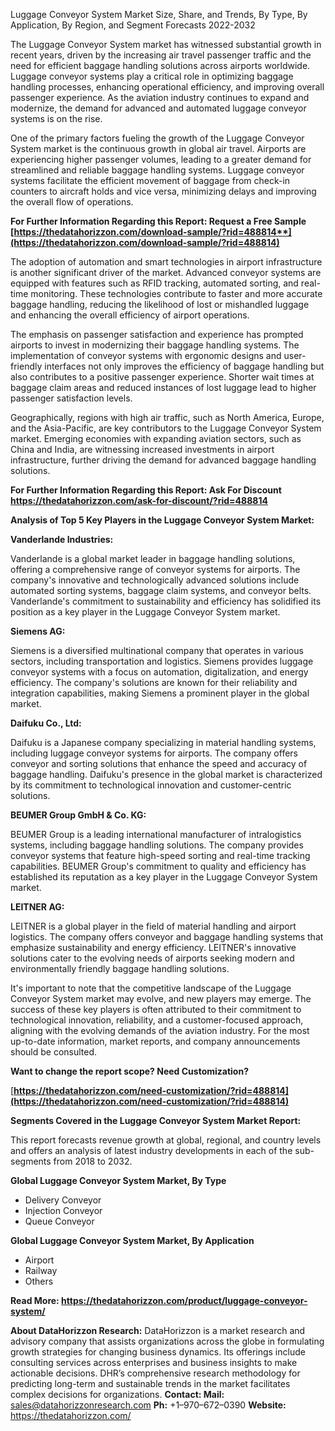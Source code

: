 ﻿Luggage Conveyor System Market Size, Share, and Trends, By Type, By Application, By Region, and Segment Forecasts 2022-2032

The Luggage Conveyor System market has witnessed substantial growth in recent years, driven by the increasing air travel passenger traffic and the need for efficient baggage handling solutions across airports worldwide. Luggage conveyor systems play a critical role in optimizing baggage handling processes, enhancing operational efficiency, and improving overall passenger experience. As the aviation industry continues to expand and modernize, the demand for advanced and automated luggage conveyor systems is on the rise.

One of the primary factors fueling the growth of the Luggage Conveyor System market is the continuous growth in global air travel. Airports are experiencing higher passenger volumes, leading to a greater demand for streamlined and reliable baggage handling systems. Luggage conveyor systems facilitate the efficient movement of baggage from check-in counters to aircraft holds and vice versa, minimizing delays and improving the overall flow of operations.

**For Further Information Regarding this Report: Request a Free Sample [https://thedatahorizzon.com/download-sample/?rid=488814**](https://thedatahorizzon.com/download-sample/?rid=488814)**

The adoption of automation and smart technologies in airport infrastructure is another significant driver of the market. Advanced conveyor systems are equipped with features such as RFID tracking, automated sorting, and real-time monitoring. These technologies contribute to faster and more accurate baggage handling, reducing the likelihood of lost or mishandled luggage and enhancing the overall efficiency of airport operations.

The emphasis on passenger satisfaction and experience has prompted airports to invest in modernizing their baggage handling systems. The implementation of conveyor systems with ergonomic designs and user-friendly interfaces not only improves the efficiency of baggage handling but also contributes to a positive passenger experience. Shorter wait times at baggage claim areas and reduced instances of lost luggage lead to higher passenger satisfaction levels.

Geographically, regions with high air traffic, such as North America, Europe, and the Asia-Pacific, are key contributors to the Luggage Conveyor System market. Emerging economies with expanding aviation sectors, such as China and India, are witnessing increased investments in airport infrastructure, further driving the demand for advanced baggage handling solutions.

**For Further Information Regarding this Report: Ask For Discount <https://thedatahorizzon.com/ask-for-discount/?rid=488814>** 

**Analysis of Top 5 Key Players in the Luggage Conveyor System Market:**

**Vanderlande Industries:**

Vanderlande is a global market leader in baggage handling solutions, offering a comprehensive range of conveyor systems for airports. The company's innovative and technologically advanced solutions include automated sorting systems, baggage claim systems, and conveyor belts. Vanderlande's commitment to sustainability and efficiency has solidified its position as a key player in the Luggage Conveyor System market.

**Siemens AG:**

Siemens is a diversified multinational company that operates in various sectors, including transportation and logistics. Siemens provides luggage conveyor systems with a focus on automation, digitalization, and energy efficiency. The company's solutions are known for their reliability and integration capabilities, making Siemens a prominent player in the global market.

**Daifuku Co., Ltd:**

Daifuku is a Japanese company specializing in material handling systems, including luggage conveyor systems for airports. The company offers conveyor and sorting solutions that enhance the speed and accuracy of baggage handling. Daifuku's presence in the global market is characterized by its commitment to technological innovation and customer-centric solutions.

**BEUMER Group GmbH & Co. KG:**

BEUMER Group is a leading international manufacturer of intralogistics systems, including baggage handling solutions. The company provides conveyor systems that feature high-speed sorting and real-time tracking capabilities. BEUMER Group's commitment to quality and efficiency has established its reputation as a key player in the Luggage Conveyor System market.

**LEITNER AG:**

LEITNER is a global player in the field of material handling and airport logistics. The company offers conveyor and baggage handling systems that emphasize sustainability and energy efficiency. LEITNER's innovative solutions cater to the evolving needs of airports seeking modern and environmentally friendly baggage handling solutions.

It's important to note that the competitive landscape of the Luggage Conveyor System market may evolve, and new players may emerge. The success of these key players is often attributed to their commitment to technological innovation, reliability, and a customer-focused approach, aligning with the evolving demands of the aviation industry. For the most up-to-date information, market reports, and company announcements should be consulted.

**Want to change the report scope? Need Customization?**

[**https://thedatahorizzon.com/need-customization/?rid=488814](https://thedatahorizzon.com/need-customization/?rid=488814)** 

**Segments Covered in the Luggage Conveyor System Market Report:**

This report forecasts revenue growth at global, regional, and country levels and offers an analysis of latest industry developments in each of the sub-segments from 2018 to 2032.

**Global Luggage Conveyor System Market, By Type**

- Delivery Conveyor
- Injection Conveyor
- Queue Conveyor

**Global Luggage Conveyor System Market, By Application**

- Airport
- Railway
- Others

**Read More: <https://thedatahorizzon.com/product/luggage-conveyor-system/>** 

**About DataHorizzon Research:**DataHorizzon is a market research and advisory company that assists organizations across the globe in formulating growth strategies for changing business dynamics. Its offerings include consulting services across enterprises and business insights to make actionable decisions. DHR’s comprehensive research methodology for predicting long-term and sustainable trends in the market facilitates complex decisions for organizations.**Contact:Mail:** sales@datahorizzonresearch.com**Ph:** +1–970–672–0390**Website:** https://thedatahorizzon.com/

